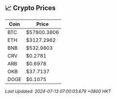 ## 📈 Crypto Prices

| Coin | Price |
| ---- | ----- |
| BTC | $57800.3806 |
| ETH | $3127.2962 |
| BNB | $532.9803 |
| CRV | $0.2781 |
| ARB | $0.6978 |
| OKB | $37.7137 |
| DOGE | $0.1075 |

_Last Updated: 2024-07-13 07:00:03.679 +0800 HKT_